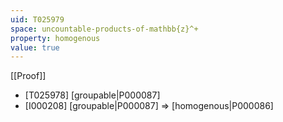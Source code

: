 ```yaml
---
uid: T025979
space: uncountable-products-of-mathbb{z}^+
property: homogenous
value: true
---
```

[[Proof]]

* [T025978] [groupable|P000087]
* [I000208] [groupable|P000087] => [homogenous|P000086]

